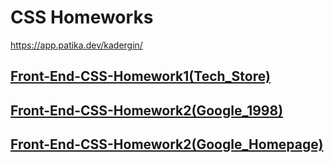 # CSS Homeworks
https://app.patika.dev/kadergin/
## [Front-End-CSS-Homework1(Tech_Store)](https://github.com/KaderErgin/CSS/tree/main/Front_End-CSS_Homework1)<br>

## [Front-End-CSS-Homework2(Google_1998)](https://github.com/KaderErgin/CSS/tree/main/Front_End-CSS_Homework2)<br>

## [Front-End-CSS-Homework2(Google_Homepage)](https://github.com/KaderErgin/CSS/tree/main/Front-End-CSS-Homework3)
